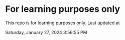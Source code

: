 # For learning purposes only
This repo is for learning purposes only.
Last updated at

Saturday, January 27, 2024 3:56:55 PM

